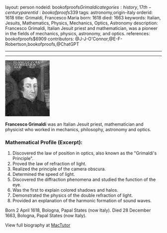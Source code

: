 layout: person
nodeid: bookofproofs$Grimaldi
categories: history,17th-century
parentid: bookofproofs$339
tags: astronomy,origin-italy
orderid: 1618
title: Grimaldi, Francesco Maria
born: 1618
died: 1663
keywords: Italian, Jesuits, Mathematics, Physics, Mechanics, Optics, Astronomy
description: Francesco Grimaldi, Italian Jesuit priest and mathematician, was a pioneer in the fields of mechanics, physics, astronomy, and optics.
references: bookofproofs$6909
contributors: @J-J-O'Connor,@E-F-Robertson,bookofproofs,@ChatGPT

---



---

![Grimaldi.jpg](https://github.com/bookofproofs/bookofproofs.github.io/blob/main/_sources/_assets/images/portraits/Grimaldi.jpg?raw=true)

**Francesco Grimaldi** was an Italian Jesuit priest, mathematician and physicist who worked in mechanics, philosophy, astronomy and optics.

### Mathematical Profile (Excerpt):
1. Discovered the law of position in optics, also known as the "Grimaldi's Principle".
2. Proved the law of refraction of light.
3. Realized the principle of the camera obscura.
4. Determined the speed of light.
5. Discovered the diffraction phenomena and studied the function of the eye.
6. Was the first to explain colored shadows and halos. 
7. Demonstrated the physics of the double refraction of light.
8. Provided an explanation of the harmonic formation of sound waves.

Born 2 April 1618, Bologna, Papal States (now Italy). Died 28 December 1663, Bologna, Papal States (now Italy).

View full biography at [MacTutor](https://mathshistory.st-andrews.ac.uk/Biographies/Grimaldi/)
